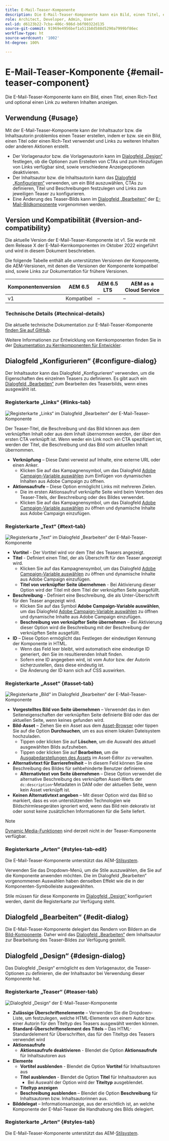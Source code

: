 ```yaml
---
title: E-Mail-Teaser-Komponente
description: Die E-Mail-Teaser-Komponente kann ein Bild, einen Titel, einen Rich-Text und optional einen Link zu weiteren Inhalten anzeigen.
role: Architect, Developer, Admin, User
exl-id: d6123b22-7cba-406c-986d-b6f00322d135
source-git-commit: 91969e4956bef1a511b8d588d5290a7999bf86ec
workflow-type: ht
source-wordcount: '1002'
ht-degree: 100%

---
```



# E-Mail-Teaser-Komponente {#email-teaser-component}

Die E-Mail-Teaser-Komponente kann ein Bild, einen Titel, einen Rich-Text und optional einen Link zu weiteren Inhalten anzeigen.

## Verwendung {#usage}

Mit der E-Mail-Teaser-Komponente kann der Inhaltsautor bzw. die Inhaltsautorin problemlos einen Teaser erstellen, indem er bzw. sie ein Bild, einen Titel oder einen Rich-Text verwendet und Links zu weiteren Inhalten oder anderen Aktionen erstellt.

* Der Vorlagenautor bzw. die Vorlagenautorin kann im [Dialogfeld „Design“](#design-dialog) festlegen, ob die Optionen zum Erstellen von CTAs und zum Hinzufügen von Links verfügbar sind, sowie verschiedene Anzeigeoptionen deaktivieren.
* Der Inhaltsautor bzw. die Inhaltsautorin kann das [Dialogfeld „Konfigurieren“](#configure-dialog) verwenden, um ein Bild auszuwählen, CTAs zu definieren, Titel und Beschreibungen festzulegen und Links zum jeweiligen Teaser zu konfigurieren.
* Eine Änderung des Teaser-Bilds kann im [Dialogfeld „Bearbeiten“](image.md#edit-dialog) der [E-Mail-Bildkomponente](image.md) vorgenommen werden.

## Version und Kompatibilität {#version-and-compatibility}

Die aktuelle Version der E-Mail-Teaser-Komponente ist v1. Sie wurde mit dem Release X der E-Mail-Kernkomponenten im Oktober 2022 eingeführt und wird in diesem Dokument beschrieben.

Die folgende Tabelle enthält alle unterstützten Versionen der Komponente, die AEM-Versionen, mit denen die Versionen der Komponente kompatibel sind, sowie Links zur Dokumentation für frühere Versionen.

| Komponentenversion | AEM 6.5 | AEM 6.5 LTS | AEM as a Cloud Service |
|---|---|---|---|
| v1 | Kompatibel | – | – |

### Technische Details {#technical-details}

Die aktuelle technische Dokumentation zur E-Mail-Teaser-Komponente [finden Sie auf GitHub](https://adobe.com/go/aem_cmp_tech_email_teaser_v1).

Weitere Informationen zur Entwicklung von Kernkomponenten finden Sie in der [Dokumentation zu Kernkomponenten für Entwickler](/help/developing/overview.md).

## Dialogfeld „Konfigurieren“ {#configure-dialog}

Der Inhaltsautor kann das Dialogfeld „Konfigurieren“ verwenden, um die Eigenschaften des einzelnen Teasers zu definieren. Es gibt auch ein [Dialogfeld „Bearbeiten“](#edit-dialog) zum Bearbeiten des Teaserbilds, wenn eines ausgewählt ist.

### Registerkarte „Links“ {#links-tab}

![Registerkarte „Links“ im Dialogfeld „Bearbeiten“ der E-Mail-Teaser-Komponente](/help/email/assets/email-teaser-edit-links.png)

Der Teaser-Titel, die Beschreibung und das Bild können aus dem verknüpften Inhalt oder aus dem Inhalt übernommen werden, der über den ersten CTA verknüpft ist. Wenn weder ein Link noch ein CTA spezifiziert ist, werden der Titel, die Beschreibung und das Bild vom aktuellen Inhalt übernommen.

* **Verknüpfung** – Diese Datei verweist auf Inhalte, eine externe URL oder einen Anker.
   * Klicken Sie auf das Kampagnensymbol, um das Dialogfeld [Adobe Campaign-Variable auswählen](/help/email/campaign-variables.md) zum Einfügen von dynamischen Inhalten aus Adobe Campaign zu öffnen.
* **Aktionsaufrufe** – Diese Option ermöglicht Links mit mehreren Zielen.
   * Die im ersten Aktionsaufruf verknüpfte Seite wird beim Vererben des Teaser-Titels, der Beschreibung oder des Bildes verwendet.
   * Klicken Sie auf das Kampagnensymbol, um das Dialogfeld [Adobe Campaign-Variable auswählen](/help/email/campaign-variables.md) zu öffnen und dynamische Inhalte aus Adobe Campaign einzufügen.

### Registerkarte „Text“ {#text-tab}

![Registerkarte „Text“ im Dialogfeld „Bearbeiten“ der E-Mail-Teaser-Komponente](/help/email/assets/email-teaser-edit-text.png)

* **Vortitel** - Der Vortitel wird vor dem Titel des Teasers angezeigt.
* **Titel** - Definiert einen Titel, der als Überschrift für den Teaser angezeigt wird.
   * Klicken Sie auf das Kampagnensymbol, um das Dialogfeld [Adobe Campaign-Variable auswählen](/help/email/campaign-variables.md) zu öffnen und dynamische Inhalte aus Adobe Campaign einzufügen.
   * **Titel von verknüpfter Seite übernehmen** - Bei Aktivierung dieser Option wird der Titel mit dem Titel der verknüpften Seite ausgefüllt.
* **Beschreibung** - Definiert eine Beschreibung, die als Unter-Überschrift für den Teaser angezeigt wird.
   * Klicken Sie auf das Symbol **Adobe Campaign-Variable auswählen**, um das Dialogfeld [Adobe Campaign-Variable auswählen](/help/email/campaign-variables.md) zu öffnen und dynamische Inhalte aus Adobe Campaign einzufügen.
   * **Beschreibung von verknüpfter Seite übernehmen** – Bei Aktivierung dieser Option wird die Beschreibung mit der Beschreibung der verknüpften Seite ausgefüllt.
* **ID** – Diese Option ermöglicht das Festlegen der eindeutigen Kennung der Komponente in HTML.
   * Wenn das Feld leer bleibt, wird automatisch eine eindeutige ID generiert, den Sie im resultierenden Inhalt finden.
   * Sofern eine ID angegeben wird, ist vom Autor bzw. der Autorin sicherzustellen, dass diese eindeutig ist.
   * Die Änderung der ID kann sich auf CSS auswirken.

### Registerkarte „Asset“ {#asset-tab}

![Registerkarte „Bild“ im Dialogfeld „Bearbeiten“ der E-Mail-Teaser-Komponente](/help/email/assets/email-teaser-edit-image.png)

* **Vorgestelltes Bild von Seite übernehmen** – Verwendet das in den Seiteneigenschaften der verknüpften Seite definierte Bild oder das der aktuellen Seite, wenn keines gefunden wird.
* **Bild-Asset** – Ziehen Sie ein Asset aus dem [Asset-Browser](https://experienceleague.adobe.com/docs/experience-manager-cloud-service/sites/authoring/fundamentals/environment-tools.html?lang=de) oder tippen Sie auf die Option **Durchsuchen**, um es aus einem lokalen Dateisystem hochzuladen.
   * Tippen oder klicken Sie auf **Löschen**, um die Auswahl des aktuell ausgewählten Bilds aufzuheben.
   * Tippen oder klicken Sie auf **Bearbeiten**, um die [Ausgabedarstellungen des Assets](https://experienceleague.adobe.com/docs/experience-manager-cloud-service/assets/manage/manage-digital-assets.html?lang=de) im Asset-Editor zu verwalten.
* **Alternativtext für Barrierefreiheit** – In diesem Feld können Sie eine Beschreibung des Bildes für sehbehinderte Benutzer definieren.
   * **Alternativtext von Seite übernehmen** – Diese Option verwendet die alternative Beschreibung des verknüpften Asset-Werts der `dc:description`-Metadaten in DAM oder der aktuellen Seite, wenn kein Asset verknüpft ist.
* **Keinen Alternativtext angeben** – Mit dieser Option wird das Bild so markiert, dass es von unterstützenden Technologien wie Bildschirmlesegeräten ignoriert wird, wenn das Bild rein dekorativ ist oder sonst keine zusätzlichen Informationen für die Seite liefert.

>[!NOTE]
>
>[Dynamic Media-Funktionen](image.md#dynamic-media) sind derzeit nicht in der Teaser-Komponente verfügbar.

### Registerkarte „Arten“ {#styles-tab-edit}

Die E-Mail-Teaser-Komponente unterstützt das AEM-[Stilsystem](/help/get-started/authoring.md#component-styling).

Verwenden Sie das Dropdown-Menü, um die Stile auszuwählen, die Sie auf die Komponente anwenden möchten. Die im Dialogfeld „Bearbeiten“ vorgenommenen Auswahlen haben denselben Effekt wie die in der Komponenten-Symbolleiste ausgewählten.

Stile müssen für diese Komponente im [Dialogfeld „Design“](#design-dialog) konfiguriert werden, damit die Registerkarte zur Verfügung steht.

## Dialogfeld „Bearbeiten“ {#edit-dialog}

Die E-Mail-Teaser-Komponente delegiert das Rendern von Bildern an die [Bild-Komponente](image.md). Daher wird das [Dialogfeld „Bearbeiten“](image.md#edit-dialog) dem Inhaltsautor zur Bearbeitung des Teaser-Bildes zur Verfügung gestellt.

## Dialogfeld „Design“ {#design-dialog}

Das Dialogfeld „Design“ ermöglicht es dem Vorlagenautor, die Teaser-Optionen zu definieren, die der Inhaltsautor bei Verwendung dieser Komponente hat.

### Registerkarte „Teaser“ {#teaser-tab}

![Dialogfeld „Design“ der E-Mail-Teaser-Komponente](/help/email/assets/email-teaser-design.png)

* **Zulässige Überschriftenelemente** – Verwenden Sie die Dropdown-Liste, um festzulegen, welche HTML-Elemente von einem Autor bzw. einer Autorin für den Titeltyp des Teasers ausgewählt werden können.
* **Standard-Überschriftenelement des Titels** – Das HTML-Standardelement für Überschriften, das für den Titeltyp des Teasers verwendet wird
* **Aktionsaufrufe**
   * **Aktionsaufrufe deaktivieren** - Blendet die Option **Aktionsaufrufe** für Inhaltsautoren aus
* **Elemente**
   * **Vortitel ausblenden** - Blendet die Option **Vortitel** für Inhaltsautoren aus
   * **Titel ausblenden** - Blendet die Option **Titel** für Inhaltsautoren aus
      * Bei Auswahl der Option wird der **Titeltyp** ausgeblendet.
   * **Titeltyp anzeigen**
   * **Beschreibung ausblenden** – Blendet die Option **Beschreibung** für Inhaltsautoren bzw. Inhaltsautorinnen aus.
* **Bilddelegat** – Informationsanzeige, aus der ersichtlich ist, an welche Komponente der E-Mail-Teaser die Handhabung des Bilds delegiert.

### Registerkarte „Arten“ {#styles-tab}

Die E-Mail-Teaser-Komponente unterstützt das AEM-[Stilsystem](/help/get-started/authoring.md#component-styling).
